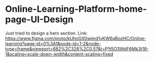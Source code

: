 # Online-Learning-Platform-home-page-UI-Design

Just tried to design a hero section. 
Link: https://www.figma.com/proto/kUhnGX0wjmd1yKW6qBozHC/Online-learning?page-id=0%3A1&node-id=1-2&node-type=frame&viewport=682%2C328%2C0.57&t=P1t5O3WdF6Mk3t18-1&scaling=scale-down-width&content-scaling=fixed
